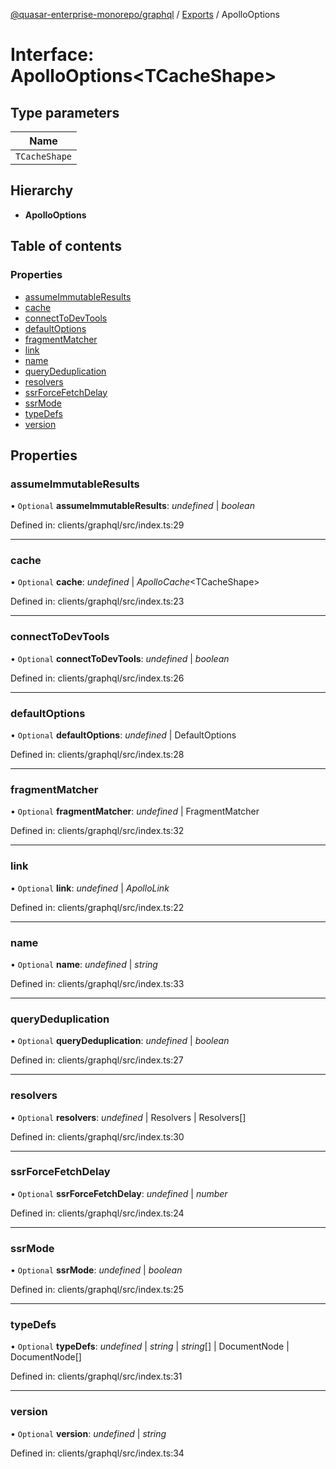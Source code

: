 [@quasar-enterprise-monorepo/graphql](../README.md) / [Exports](../modules.md) / ApolloOptions

# Interface: ApolloOptions<TCacheShape\>

## Type parameters

Name |
------ |
`TCacheShape` |

## Hierarchy

* **ApolloOptions**

## Table of contents

### Properties

- [assumeImmutableResults](apollooptions.md#assumeimmutableresults)
- [cache](apollooptions.md#cache)
- [connectToDevTools](apollooptions.md#connecttodevtools)
- [defaultOptions](apollooptions.md#defaultoptions)
- [fragmentMatcher](apollooptions.md#fragmentmatcher)
- [link](apollooptions.md#link)
- [name](apollooptions.md#name)
- [queryDeduplication](apollooptions.md#querydeduplication)
- [resolvers](apollooptions.md#resolvers)
- [ssrForceFetchDelay](apollooptions.md#ssrforcefetchdelay)
- [ssrMode](apollooptions.md#ssrmode)
- [typeDefs](apollooptions.md#typedefs)
- [version](apollooptions.md#version)

## Properties

### assumeImmutableResults

• `Optional` **assumeImmutableResults**: *undefined* \| *boolean*

Defined in: clients/graphql/src/index.ts:29

___

### cache

• `Optional` **cache**: *undefined* \| *ApolloCache*<TCacheShape\>

Defined in: clients/graphql/src/index.ts:23

___

### connectToDevTools

• `Optional` **connectToDevTools**: *undefined* \| *boolean*

Defined in: clients/graphql/src/index.ts:26

___

### defaultOptions

• `Optional` **defaultOptions**: *undefined* \| DefaultOptions

Defined in: clients/graphql/src/index.ts:28

___

### fragmentMatcher

• `Optional` **fragmentMatcher**: *undefined* \| FragmentMatcher

Defined in: clients/graphql/src/index.ts:32

___

### link

• `Optional` **link**: *undefined* \| *ApolloLink*

Defined in: clients/graphql/src/index.ts:22

___

### name

• `Optional` **name**: *undefined* \| *string*

Defined in: clients/graphql/src/index.ts:33

___

### queryDeduplication

• `Optional` **queryDeduplication**: *undefined* \| *boolean*

Defined in: clients/graphql/src/index.ts:27

___

### resolvers

• `Optional` **resolvers**: *undefined* \| Resolvers \| Resolvers[]

Defined in: clients/graphql/src/index.ts:30

___

### ssrForceFetchDelay

• `Optional` **ssrForceFetchDelay**: *undefined* \| *number*

Defined in: clients/graphql/src/index.ts:24

___

### ssrMode

• `Optional` **ssrMode**: *undefined* \| *boolean*

Defined in: clients/graphql/src/index.ts:25

___

### typeDefs

• `Optional` **typeDefs**: *undefined* \| *string* \| *string*[] \| DocumentNode \| DocumentNode[]

Defined in: clients/graphql/src/index.ts:31

___

### version

• `Optional` **version**: *undefined* \| *string*

Defined in: clients/graphql/src/index.ts:34
